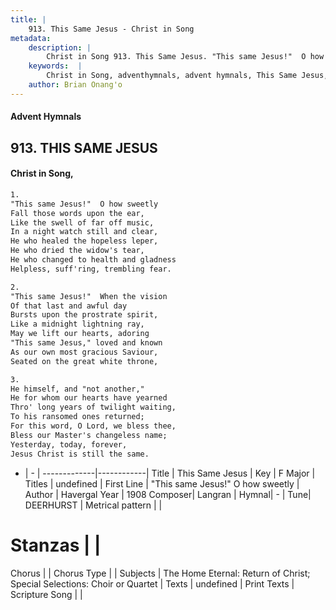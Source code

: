 ```yaml
---
title: |
    913. This Same Jesus - Christ in Song
metadata:
    description: |
        Christ in Song 913. This Same Jesus. "This same Jesus!"  O how sweetly Fall those words upon the ear, Like the swell of far off music, In a night watch still and clear, He who healed the hopeless leper, He who dried the widow's tear, He who changed to health and gladness Helpless, suff'ring, trembling fear.
    keywords:  |
        Christ in Song, adventhymnals, advent hymnals, This Same Jesus, "This same Jesus!"  O how sweetly. 
    author: Brian Onang'o
---
```


#### Advent Hymnals
## 913. THIS SAME JESUS
####  Christ in Song,

```txt
1.
"This same Jesus!"  O how sweetly
Fall those words upon the ear,
Like the swell of far off music,
In a night watch still and clear,
He who healed the hopeless leper,
He who dried the widow's tear,
He who changed to health and gladness
Helpless, suff'ring, trembling fear.

2.
"This same Jesus!"  When the vision
Of that last and awful day
Bursts upon the prostrate spirit,
Like a midnight lightning ray,
May we lift our hearts, adoring
"This same Jesus," loved and known
As our own most gracious Saviour,
Seated on the great white throne,

3.
He himself, and "not another,"
He for whom our hearts have yearned
Thro' long years of twilight waiting,
To his ransomed ones returned;
For this word, O Lord, we bless thee,
Bless our Master's changeless name;
Yesterday, today, forever, 
Jesus Christ is still the same.


```

- |   -  |
-------------|------------|
Title | This Same Jesus |
Key | F Major |
Titles | undefined |
First Line | "This same Jesus!"  O how sweetly |
Author | Havergal
Year | 1908
Composer| Langran |
Hymnal|  - |
Tune| DEERHURST |
Metrical pattern | |
# Stanzas |  |
Chorus |  |
Chorus Type |  |
Subjects | The Home Eternal: Return of Christ; Special Selections: Choir or Quartet |
Texts | undefined |
Print Texts | 
Scripture Song |  |
    
